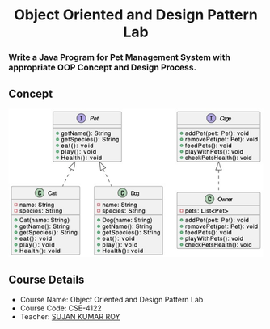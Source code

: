 
<h1 align="center">Object Oriented and Design Pattern Lab</h1>

### Write a Java Program for Pet Management System with appropriate OOP Concept and Design Process.

## Concept
![](images/concept.jpg)

## Course Details
- Course Name: Object Oriented and Design Pattern Lab 
- Course Code: CSE-4122
- Teacher: [SUJAN KUMAR ROY](http://rurfid.ru.ac.bd/ru_profile/public/teacher/22706109/profile)